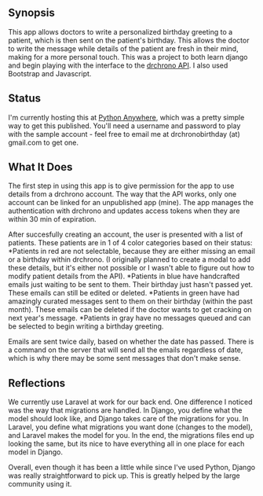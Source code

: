 ## Synopsis
This app allows doctors to write a personalized birthday greeting to a patient, which is then sent on the patient's birthday. This allows the doctor to write the message while details of the patient are fresh in their mind, making for a more personal touch.  This was a project to both learn django and begin playing with the interface to the [drchrono API](https://www.drchrono.com/api/).  I also used Bootstrap and Javascript.

## Status
I'm currently hosting this at [Python Anywhere](http://adamkaz.pythonanywhere.com/), which was a pretty simple way to get this published.  You'll need a username and password to play with the sample account - feel free to email me at drchronobirthday (at) gmail.com to get one.

## What It Does
The first step in using this app is to give permission for the app to use details from a drchrono account.  The way that the API works, only one account can be linked for an unpublished app (mine).  The app manages the authentication with drchrono and updates access tokens when they are within 30 min of expiration.

After succesfully creating an account, the user is presented with a list of patients.  These patients are in 1 of 4 color categories based on their status:
*Patients in red are not selectable, because they are either missing an email or a birthday within drchrono.  (I originally planned to create a modal to add these details, but it's either not possible or I wasn't able to figure out how to modify patient details from the API).
*Patients in blue have handcrafted emails just waiting to be sent to them.  Their birthday just hasn't passed yet.  These emails can still be edited or deleted.
*Patients in green have had amazingly curated messages sent to them on their birthday (within the past month).  These emails can be deleted if the doctor wants to get cracking on next year's message.
*Patients in gray have no messages queued and can be selected to begin writing a birthday greeting.

Emails are sent twice daily, based on whether the date has passed.  There is a command on the server that will send all the emails regardless of date, which is why there may be some sent messages that don't make sense.

## Reflections
We currently use Laravel at work for our back end. One difference I noticed was the way that migrations are handled.  In Django, you define what the model should look like, and Django takes care of the migrations for you.  In Laravel, you define what migrations you want done (changes to the model), and Laravel makes the model for you. In the end, the migrations files end up looking the same, but its nice to have everything all in one place for each model in Django.

Overall, even though it has been a little while since I've used Python, Django was really straightforward to pick up.  This is greatly helped by the large community using it.